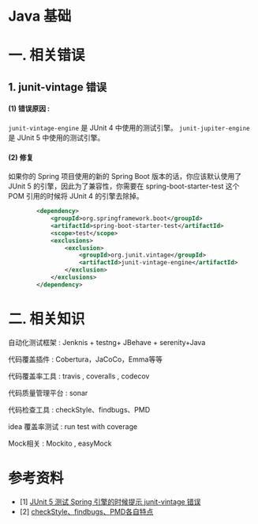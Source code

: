 # Java 基础



# 一. 相关错误
## 1. junit-vintage 错误
#### (1) 错误原因 : 
`junit-vintage-engine` 是 JUnit 4 中使用的测试引擎。
`junit-jupiter-engine` 是 JUnit 5 中使用的测试引擎。
#### (2) 修复
如果你的 Spring 项目使用的新的 Spring Boot 版本的话，你应该默认使用了 JUnit 5 的引擎，因此为了兼容性，你需要在 spring-boot-starter-test 这个 POM 引用的时候将 JUnit 4 的引擎去除掉。
```xml
        <dependency>
            <groupId>org.springframework.boot</groupId>
            <artifactId>spring-boot-starter-test</artifactId>
            <scope>test</scope>
            <exclusions>
                <exclusion>
                    <groupId>org.junit.vintage</groupId>
                    <artifactId>junit-vintage-engine</artifactId>
                </exclusion>
            </exclusions>
        </dependency>
```

# 二. 相关知识
自动化测试框架 : Jenknis + testng+ JBehave + serenity+Java

代码覆盖插件 :  Cobertura，JaCoCo，Emma等等

代码覆盖率工具 :  travis , coveralls , codecov

代码质量管理平台 : sonar

代码检查工具 : checkStyle、findbugs、PMD

idea 覆盖率测试 : run test with coverage

Mock相关 :  Mockito ,  easyMock

# 参考资料

- [1] [ JUnit 5 测试 Spring 引擎的时候提示 junit-vintage 错误](https://www.cnblogs.com/huyuchengus/p/13784721.html)
- [2] [checkStyle、findbugs、PMD各自特点](https://blog.csdn.net/wangqingqi20005/article/details/78266781)
